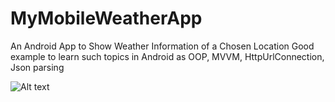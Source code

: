 # MyMobileWeatherApp
An Android App to Show Weather Information of a Chosen Location
Good example to learn such topics in Android as OOP, MVVM, HttpUrlConnection, Json parsing 

![Alt text](C:\Users\Cevher\Desktop\sample_image.jpg?raw=true "Screenshot")